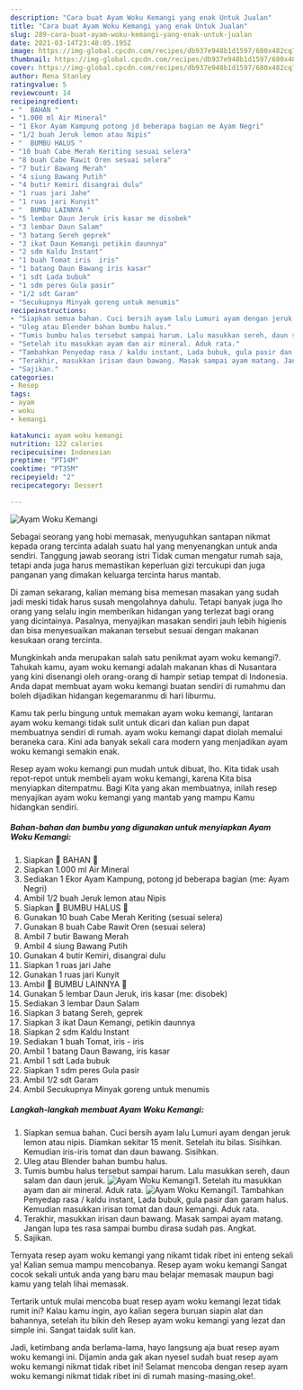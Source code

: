 ```yaml
---
description: "Cara buat Ayam Woku Kemangi yang enak Untuk Jualan"
title: "Cara buat Ayam Woku Kemangi yang enak Untuk Jualan"
slug: 289-cara-buat-ayam-woku-kemangi-yang-enak-untuk-jualan
date: 2021-03-14T23:48:05.195Z
image: https://img-global.cpcdn.com/recipes/db937e948b1d1597/680x482cq70/ayam-woku-kemangi-foto-resep-utama.jpg
thumbnail: https://img-global.cpcdn.com/recipes/db937e948b1d1597/680x482cq70/ayam-woku-kemangi-foto-resep-utama.jpg
cover: https://img-global.cpcdn.com/recipes/db937e948b1d1597/680x482cq70/ayam-woku-kemangi-foto-resep-utama.jpg
author: Rena Stanley
ratingvalue: 5
reviewcount: 14
recipeingredient:
- "  BAHAN "
- "1.000 ml Air Mineral"
- "1 Ekor Ayam Kampung potong jd beberapa bagian me Ayam Negri"
- "1/2 buah Jeruk lemon atau Nipis"
- "  BUMBU HALUS "
- "10 buah Cabe Merah Keriting sesuai selera"
- "8 buah Cabe Rawit Oren sesuai selera"
- "7 butir Bawang Merah"
- "4 siung Bawang Putih"
- "4 butir Kemiri disangrai dulu"
- "1 ruas jari Jahe"
- "1 ruas jari Kunyit"
- "  BUMBU LAINNYA "
- "5 lembar Daun Jeruk iris kasar me disobek"
- "3 lembar Daun Salam"
- "3 batang Sereh geprek"
- "3 ikat Daun Kemangi petikin daunnya"
- "2 sdm Kaldu Instant"
- "1 buah Tomat iris  iris"
- "1 batang Daun Bawang iris kasar"
- "1 sdt Lada bubuk"
- "1 sdm peres Gula pasir"
- "1/2 sdt Garam"
- "Secukupnya Minyak goreng untuk menumis"
recipeinstructions:
- "Siapkan semua bahan. Cuci bersih ayam lalu Lumuri ayam dengan jeruk lemon atau nipis. Diamkan sekitar 15 menit. Setelah itu bilas. Sisihkan. Kemudian iris-iris tomat dan daun bawang. Sisihkan."
- "Uleg atau Blender bahan bumbu halus."
- "Tumis bumbu halus tersebut sampai harum. Lalu masukkan sereh, daun salam dan daun jeruk."
- "Setelah itu masukkan ayam dan air mineral. Aduk rata."
- "Tambahkan Penyedap rasa / kaldu instant, Lada bubuk, gula pasir dan garam halus. Kemudian masukkan irisan tomat dan daun kemangi. Aduk rata."
- "Terakhir, masukkan irisan daun bawang. Masak sampai ayam matang. Jangan lupa tes rasa sampai bumbu dirasa sudah pas. Angkat."
- "Sajikan."
categories:
- Resep
tags:
- ayam
- woku
- kemangi

katakunci: ayam woku kemangi 
nutrition: 122 calories
recipecuisine: Indonesian
preptime: "PT14M"
cooktime: "PT35M"
recipeyield: "2"
recipecategory: Dessert

---
```



![Ayam Woku Kemangi](https://img-global.cpcdn.com/recipes/db937e948b1d1597/680x482cq70/ayam-woku-kemangi-foto-resep-utama.jpg)

Sebagai seorang yang hobi memasak, menyuguhkan santapan nikmat kepada orang tercinta adalah suatu hal yang menyenangkan untuk anda sendiri. Tanggung jawab seorang istri Tidak cuman mengatur rumah saja, tetapi anda juga harus memastikan keperluan gizi tercukupi dan juga panganan yang dimakan keluarga tercinta harus mantab.

Di zaman  sekarang, kalian memang bisa memesan masakan yang sudah jadi meski tidak harus susah mengolahnya dahulu. Tetapi banyak juga lho orang yang selalu ingin memberikan hidangan yang terlezat bagi orang yang dicintainya. Pasalnya, menyajikan masakan sendiri jauh lebih higienis dan bisa menyesuaikan makanan tersebut sesuai dengan makanan kesukaan orang tercinta. 



Mungkinkah anda merupakan salah satu penikmat ayam woku kemangi?. Tahukah kamu, ayam woku kemangi adalah makanan khas di Nusantara yang kini disenangi oleh orang-orang di hampir setiap tempat di Indonesia. Anda dapat membuat ayam woku kemangi buatan sendiri di rumahmu dan boleh dijadikan hidangan kegemaranmu di hari liburmu.

Kamu tak perlu bingung untuk memakan ayam woku kemangi, lantaran ayam woku kemangi tidak sulit untuk dicari dan kalian pun dapat membuatnya sendiri di rumah. ayam woku kemangi dapat diolah memalui beraneka cara. Kini ada banyak sekali cara modern yang menjadikan ayam woku kemangi semakin enak.

Resep ayam woku kemangi pun mudah untuk dibuat, lho. Kita tidak usah repot-repot untuk membeli ayam woku kemangi, karena Kita bisa menyiapkan ditempatmu. Bagi Kita yang akan membuatnya, inilah resep menyajikan ayam woku kemangi yang mantab yang mampu Kamu hidangkan sendiri.

<!--inarticleads1-->

##### Bahan-bahan dan bumbu yang digunakan untuk menyiapkan Ayam Woku Kemangi:

1. Siapkan  🌿 BAHAN 🌿
1. Siapkan 1.000 ml Air Mineral
1. Sediakan 1 Ekor Ayam Kampung, potong jd beberapa bagian (me: Ayam Negri)
1. Ambil 1/2 buah Jeruk lemon atau Nipis
1. Siapkan  🌿 BUMBU HALUS 🌿
1. Gunakan 10 buah Cabe Merah Keriting (sesuai selera)
1. Gunakan 8 buah Cabe Rawit Oren (sesuai selera)
1. Ambil 7 butir Bawang Merah
1. Ambil 4 siung Bawang Putih
1. Gunakan 4 butir Kemiri, disangrai dulu
1. Siapkan 1 ruas jari Jahe
1. Gunakan 1 ruas jari Kunyit
1. Ambil  🌿 BUMBU LAINNYA 🌿
1. Gunakan 5 lembar Daun Jeruk, iris kasar (me: disobek)
1. Sediakan 3 lembar Daun Salam
1. Siapkan 3 batang Sereh, geprek
1. Siapkan 3 ikat Daun Kemangi, petikin daunnya
1. Siapkan 2 sdm Kaldu Instant
1. Sediakan 1 buah Tomat, iris - iris
1. Ambil 1 batang Daun Bawang, iris kasar
1. Ambil 1 sdt Lada bubuk
1. Siapkan 1 sdm peres Gula pasir
1. Ambil 1/2 sdt Garam
1. Ambil Secukupnya Minyak goreng untuk menumis




<!--inarticleads2-->

##### Langkah-langkah membuat Ayam Woku Kemangi:

1. Siapkan semua bahan. Cuci bersih ayam lalu Lumuri ayam dengan jeruk lemon atau nipis. Diamkan sekitar 15 menit. Setelah itu bilas. Sisihkan. Kemudian iris-iris tomat dan daun bawang. Sisihkan.
1. Uleg atau Blender bahan bumbu halus.
1. Tumis bumbu halus tersebut sampai harum. Lalu masukkan sereh, daun salam dan daun jeruk.
<img src="//assets-global.cpcdn.com/assets/icons/button_play-2c75c40dde080a61004c1f40b05d8f140eaff45d7e9e6481dc71c63d2e7c4909.png" alt="Ayam Woku Kemangi">1. Setelah itu masukkan ayam dan air mineral. Aduk rata.
<img src="//assets-global.cpcdn.com/assets/icons/button_play-2c75c40dde080a61004c1f40b05d8f140eaff45d7e9e6481dc71c63d2e7c4909.png" alt="Ayam Woku Kemangi">1. Tambahkan Penyedap rasa / kaldu instant, Lada bubuk, gula pasir dan garam halus. Kemudian masukkan irisan tomat dan daun kemangi. Aduk rata.
1. Terakhir, masukkan irisan daun bawang. Masak sampai ayam matang. Jangan lupa tes rasa sampai bumbu dirasa sudah pas. Angkat.
1. Sajikan.




Ternyata resep ayam woku kemangi yang nikamt tidak ribet ini enteng sekali ya! Kalian semua mampu mencobanya. Resep ayam woku kemangi Sangat cocok sekali untuk anda yang baru mau belajar memasak maupun bagi kamu yang telah lihai memasak.

Tertarik untuk mulai mencoba buat resep ayam woku kemangi lezat tidak rumit ini? Kalau kamu ingin, ayo kalian segera buruan siapin alat dan bahannya, setelah itu bikin deh Resep ayam woku kemangi yang lezat dan simple ini. Sangat taidak sulit kan. 

Jadi, ketimbang anda berlama-lama, hayo langsung aja buat resep ayam woku kemangi ini. Dijamin anda gak akan nyesel sudah buat resep ayam woku kemangi nikmat tidak ribet ini! Selamat mencoba dengan resep ayam woku kemangi nikmat tidak ribet ini di rumah masing-masing,oke!.

